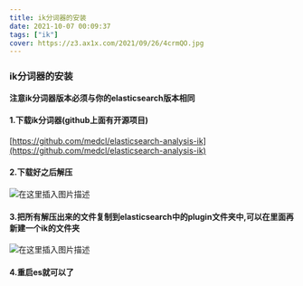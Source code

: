 ```yaml
---
title: ik分词器的安装
date: 2021-10-07 00:09:37
tags: ["ik"]
cover: https://z3.ax1x.com/2021/09/26/4crmQO.jpg
---
```


### ik分词器的安装

**注意ik分词器版本必须与你的elasticsearch版本相同**

#### 1.下载ik分词器(github上面有开源项目)

[https://github.com/medcl/elasticsearch-analysis-ik](https://github.com/medcl/elasticsearch-analysis-ik)

#### 2.下载好之后解压

![在这里插入图片描述](https://img-blog.csdnimg.cn/e9dafdbb17f9491ea3b1238ecbb13198.png?x-oss-process=image/watermark,type_ZHJvaWRzYW5zZmFsbGJhY2s,shadow_50,text_Q1NETiBA55Wq6IyE5ZGm5ZGm,size_20,color_FFFFFF,t_70,g_se,x_16)

#### 3.把所有解压出来的文件复制到elasticsearch中的plugin文件夹中,可以在里面再新建一个ik的文件夹

![在这里插入图片描述](https://img-blog.csdnimg.cn/2b741749bbac4447ad9e0356e18df574.png?x-oss-process=image/watermark,type_ZHJvaWRzYW5zZmFsbGJhY2s,shadow_50,text_Q1NETiBA55Wq6IyE5ZGm5ZGm,size_20,color_FFFFFF,t_70,g_se,x_16)

#### 4.重启es就可以了

